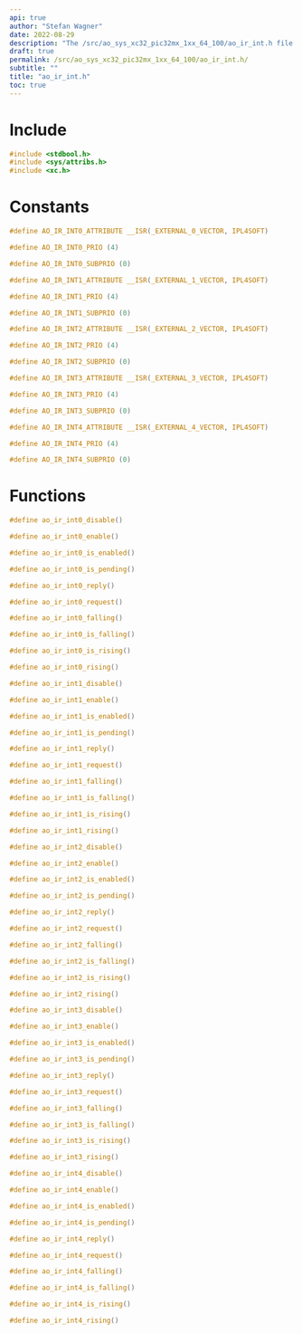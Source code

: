 ```yaml
---
api: true
author: "Stefan Wagner"
date: 2022-08-29
description: "The /src/ao_sys_xc32_pic32mx_1xx_64_100/ao_ir_int.h file of the ao real-time operating system."
draft: true
permalink: /src/ao_sys_xc32_pic32mx_1xx_64_100/ao_ir_int.h/
subtitle: ""
title: "ao_ir_int.h"
toc: true
---
```


# Include

```c
#include <stdbool.h>
#include <sys/attribs.h>
#include <xc.h>
```

# Constants

```c
#define AO_IR_INT0_ATTRIBUTE __ISR(_EXTERNAL_0_VECTOR, IPL4SOFT)
```

```c
#define AO_IR_INT0_PRIO (4)
```

```c
#define AO_IR_INT0_SUBPRIO (0)
```

```c
#define AO_IR_INT1_ATTRIBUTE __ISR(_EXTERNAL_1_VECTOR, IPL4SOFT)
```

```c
#define AO_IR_INT1_PRIO (4)
```

```c
#define AO_IR_INT1_SUBPRIO (0)
```

```c
#define AO_IR_INT2_ATTRIBUTE __ISR(_EXTERNAL_2_VECTOR, IPL4SOFT)
```

```c
#define AO_IR_INT2_PRIO (4)
```

```c
#define AO_IR_INT2_SUBPRIO (0)
```

```c
#define AO_IR_INT3_ATTRIBUTE __ISR(_EXTERNAL_3_VECTOR, IPL4SOFT)
```

```c
#define AO_IR_INT3_PRIO (4)
```

```c
#define AO_IR_INT3_SUBPRIO (0)
```

```c
#define AO_IR_INT4_ATTRIBUTE __ISR(_EXTERNAL_4_VECTOR, IPL4SOFT)
```

```c
#define AO_IR_INT4_PRIO (4)
```

```c
#define AO_IR_INT4_SUBPRIO (0)
```

# Functions

```c
#define ao_ir_int0_disable()
```

```c
#define ao_ir_int0_enable()
```

```c
#define ao_ir_int0_is_enabled()
```

```c
#define ao_ir_int0_is_pending()
```

```c
#define ao_ir_int0_reply()
```

```c
#define ao_ir_int0_request()
```

```c
#define ao_ir_int0_falling()
```

```c
#define ao_ir_int0_is_falling()
```

```c
#define ao_ir_int0_is_rising()
```

```c
#define ao_ir_int0_rising()
```

```c
#define ao_ir_int1_disable()
```

```c
#define ao_ir_int1_enable()
```

```c
#define ao_ir_int1_is_enabled()
```

```c
#define ao_ir_int1_is_pending()
```

```c
#define ao_ir_int1_reply()
```

```c
#define ao_ir_int1_request()
```

```c
#define ao_ir_int1_falling()
```

```c
#define ao_ir_int1_is_falling()
```

```c
#define ao_ir_int1_is_rising()
```

```c
#define ao_ir_int1_rising()
```

```c
#define ao_ir_int2_disable()
```

```c
#define ao_ir_int2_enable()
```

```c
#define ao_ir_int2_is_enabled()
```

```c
#define ao_ir_int2_is_pending()
```

```c
#define ao_ir_int2_reply()
```

```c
#define ao_ir_int2_request()
```

```c
#define ao_ir_int2_falling()
```

```c
#define ao_ir_int2_is_falling()
```

```c
#define ao_ir_int2_is_rising()
```

```c
#define ao_ir_int2_rising()
```

```c
#define ao_ir_int3_disable()
```

```c
#define ao_ir_int3_enable()
```

```c
#define ao_ir_int3_is_enabled()
```

```c
#define ao_ir_int3_is_pending()
```

```c
#define ao_ir_int3_reply()
```

```c
#define ao_ir_int3_request()
```

```c
#define ao_ir_int3_falling()
```

```c
#define ao_ir_int3_is_falling()
```

```c
#define ao_ir_int3_is_rising()
```

```c
#define ao_ir_int3_rising()
```

```c
#define ao_ir_int4_disable()
```

```c
#define ao_ir_int4_enable()
```

```c
#define ao_ir_int4_is_enabled()
```

```c
#define ao_ir_int4_is_pending()
```

```c
#define ao_ir_int4_reply()
```

```c
#define ao_ir_int4_request()
```

```c
#define ao_ir_int4_falling()
```

```c
#define ao_ir_int4_is_falling()
```

```c
#define ao_ir_int4_is_rising()
```

```c
#define ao_ir_int4_rising()
```

